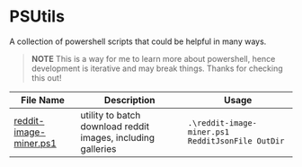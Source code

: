 # PSUtils

A collection of powershell scripts that could be helpful in many ways.

> **NOTE**
> This is a way for me to learn more about powershell, hence development is iterative and may break things. Thanks for checking this out!


| File Name                                        | Description                                                  | Usage                                            |
|--------------------------------------------------|--------------------------------------------------------------|--------------------------------------------------|
| [reddit-image-miner.ps1](reddit-image-miner.ps1) | utility to batch download reddit images, including galleries | `.\reddit-image-miner.ps1 RedditJsonFile OutDir` |
